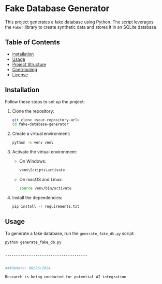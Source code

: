 # Fake Database Generator

This project generates a fake database using Python. The script leverages the `Faker` library to create synthetic data and stores it in an 
SQLite database.

## Table of Contents

- [Installation](#installation)
- [Usage](#usage)
- [Project Structure](#project-structure)
- [Contributing](#contributing)
- [License](#license)

## Installation

Follow these steps to set up the project:

1. Clone the repository:
    ```bash
    git clone <your-repository-url>
    cd fake-database-generator
    ```

2. Create a virtual environment:
    ```bash
    python -m venv venv
    ```

3. Activate the virtual environment:
    - On Windows:
      ```bash
      venv\Scripts\activate
      ```
    - On macOS and Linux:
      ```bash
      source venv/bin/activate
      ```

4. Install the dependencies:
    ```bash
    pip install -r requirements.txt
    ```

## Usage

To generate a fake database, run the `generate_fake_db.py` script:

```bash
python generate_fake_db.py


--------------------------------------


###Update: 06/26/2024

Research is being conducted for potential AI integration
